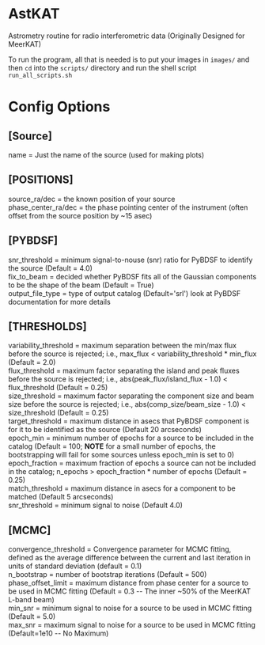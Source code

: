 # AstKAT
Astrometry routine for radio interferometric data (Originally Designed for MeerKAT)<br>

To run the program, all that is needed is to put your images in `images/` and then `cd` into the `scripts/` directory and run the shell script `run_all_scripts.sh`<br>

# Config Options
## [Source]
name = Just the name of the source (used for making plots)<br>
## [POSITIONS]
source_ra/dec = the known position of your source <br>
phase_center_ra/dec = the phase pointing center of the instrument (often offset from the source position by ~15 asec)<br>

## [PYBDSF]
snr_threshold = minimum signal-to-nouse (snr) ratio for PyBDSF to identify the source (Default = 4.0)<br>
fix_to_beam = decided whether PyBDSF fits all of the Gaussian components to be the shape of the beam (Default = True)<br>
output_file_type = type of output catalog (Default='srl') look at PyBDSF documentation for more details<br>

## [THRESHOLDS]
variability_threshold = maximum separation between the min/max flux before the source is rejected; i.e., max_flux <  variability_threshold * min_flux (Default = 2.0)<br>
flux_threshold = maximum factor separating the island and peak fluxes before the source is rejected; i.e., abs(peak_flux/island_flux - 1.0) <  flux_threshold (Default = 0.25)<br>
size_threshold = maximum factor separating the component size and beam size before the source is rejected; i.e., abs(comp_size/beam_size - 1.0) <  size_threshold (Default = 0.25)<br>
target_threshold = maximum distance in asecs that PyBDSF component is for it to be identified as the source (Default 20 arcseconds)<br>
epoch_min = minimum number of epochs for a source to be included in the catalog (Default = 100; **NOTE** for a small number of epochs, the bootstrapping will fail for some sources unless epoch_min is set to 0) <br>
epoch_fraction = maximum fraction of epochs a source can not be included in the catalog; n_epochs > epoch_fraction * number of epochs (Default = 0.25)<br>
match_threshold = maximum distance in asecs for a component to be matched (Default 5 arcseconds)<br>
snr_threshold = minimum signal to noise (Default 4.0)<br>

## [MCMC]
convergence_threshold = Convergence parameter for MCMC fitting, defined as the average difference between the current and last iteration in units of standard deviation (default = 0.1)<br>
n_bootstrap           = number of bootstrap iterations (Default = 500)<br>
phase_offset_limit    = maximum distance from phase center for a source to be used in MCMC fitting (Default = 0.3 -- The inner ~50% of the MeerKAT L-band beam)<br>
min_snr               = minimum signal to noise for a source to be used in MCMC fitting (Default = 5.0)<br>
max_snr               = maximum signal to noise for a source to be used in MCMC fitting (Default=1e10 -- No Maximum)<br>
